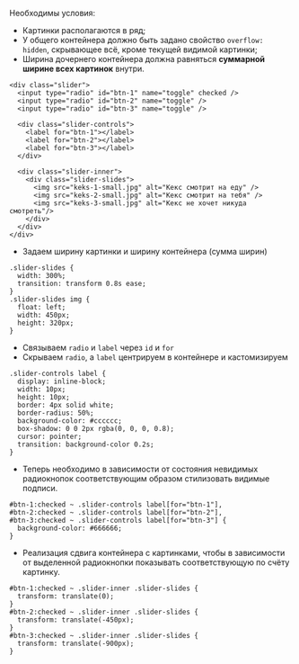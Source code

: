 Необходимы условия:

- Картинки располагаются в ряд;
- У общего контейнера должно быть задано свойство `overflow: hidden`, скрывающее всё, кроме текущей видимой картинки;
- Ширина дочернего контейнера должна равняться **суммарной ширине всех картинок** внутри.

```
<div class="slider">
  <input type="radio" id="btn-1" name="toggle" checked />
  <input type="radio" id="btn-2" name="toggle" />
  <input type="radio" id="btn-3" name="toggle" />

  <div class="slider-controls">
    <label for="btn-1"></label>
    <label for="btn-2"></label>
    <label for="btn-3"></label>
  </div>

  <div class="slider-inner">
    <div class="slider-slides">
      <img src="keks-1-small.jpg" alt="Кекс смотрит на еду" />
      <img src="keks-2-small.jpg" alt="Кекс смотрит на тебя" />
      <img src="keks-3-small.jpg" alt="Кекс не хочет никуда смотреть"/>
    </div>
  </div>
</div>
```

- Задаем ширину картинки и ширину контейнера (сумма ширин)

```
.slider-slides {
  width: 300%;
  transition: transform 0.8s ease;
}
.slider-slides img {
  float: left;
  width: 450px;
  height: 320px;
}
```

- Связываем `radio` и `label` через `id` и `for`
- Скрываем `radio`, а `label` центрируем в контейнере и кастомизируем

```
.slider-controls label {
  display: inline-block;
  width: 10px;
  height: 10px;
  border: 4px solid white;
  border-radius: 50%;
  background-color: #cccccc;
  box-shadow: 0 0 2px rgba(0, 0, 0, 0.8);
  cursor: pointer;
  transition: background-color 0.2s;
}
```

- Теперь необходимо в зависимости от состояния невидимых радиокнопок соответствующим образом стилизовать видимые подписи.

```
#btn-1:checked ~ .slider-controls label[for="btn-1"],
#btn-2:checked ~ .slider-controls label[for="btn-2"],
#btn-3:checked ~ .slider-controls label[for="btn-3"] {
  background-color: #666666;
}
```

- Реализация сдвига контейнера с картинками, чтобы в зависимости от выделенной радиокнопки показывать соответствующую по счёту картинку.

```
#btn-1:checked ~ .slider-inner .slider-slides {
  transform: translate(0);
}
#btn-2:checked ~ .slider-inner .slider-slides {
  transform: translate(-450px);
}
#btn-3:checked ~ .slider-inner .slider-slides {
  transform: translate(-900px);
}
```
